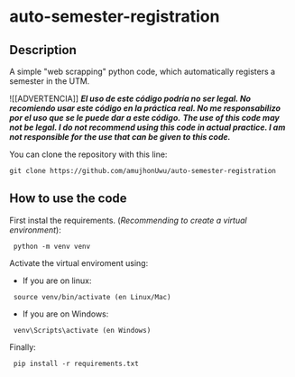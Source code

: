 # auto-semester-registration

## Description
A simple "web scrapping" python code, which automatically registers a semester in the UTM.

![[ADVERTENCIA]]
***El uso de este código podría no ser legal. No recomiendo usar este código en la práctica real. No me responsabilizo por el uso que se le puede dar a este código.***
***The use of this code may not be legal. I do not recommend using this code in actual practice. I am not responsible for the use that can be given to this code.***

You can clone the repository with this line:
```
git clone https://github.com/amujhonUwu/auto-semester-registration
```

## How to use the code
First instal the requirements. (*Recommending to create a virtual environment*):
```
 python -m venv venv
```
Activate the virtual enviroment using:
- If you are on linux:
```
 source venv/bin/activate (en Linux/Mac)
```
- If you are on Windows:
```
 venv\Scripts\activate (en Windows)
```
Finally:
```
 pip install -r requirements.txt
```
